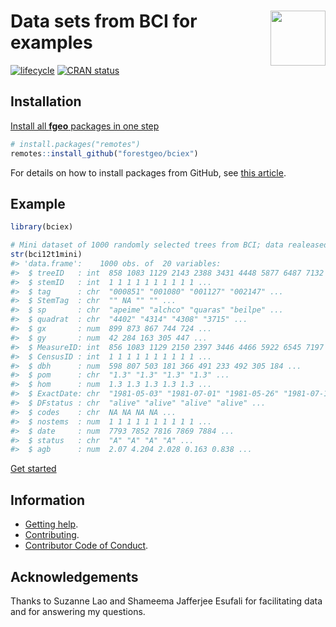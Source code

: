 
<!-- Don't edit README.md; instead, please edit README.Rmd -->

# <img src="https://i.imgur.com/vTLlhbp.png" align="right" height=88 /> Data sets from BCI for examples

[![lifecycle](https://img.shields.io/badge/lifecycle-experimental-orange.svg)](https://www.tidyverse.org/lifecycle/#experimental)
[![CRAN
status](http://www.r-pkg.org/badges/version/bciex)](https://cran.r-project.org/package=bciex)

## Installation

[Install all **fgeo** packages in one
step](https://forestgeo.github.io/fgeo/index.html#installation)

``` r
# install.packages("remotes")
remotes::install_github("forestgeo/bciex")
```

For details on how to install packages from GitHub, see [this
article](https://goo.gl/dQKEeg).

## Example

``` r
library(bciex)

# Mini dataset of 1000 randomly selected trees from BCI; data realeased in 2012
str(bci12t1mini)
#> 'data.frame':    1000 obs. of  20 variables:
#>  $ treeID   : int  858 1083 1129 2143 2388 3431 4448 5877 6487 7132 ...
#>  $ stemID   : int  1 1 1 1 1 1 1 1 1 1 ...
#>  $ tag      : chr  "000851" "001080" "001127" "002147" ...
#>  $ StemTag  : chr  "" NA "" "" ...
#>  $ sp       : chr  "apeime" "alchco" "quaras" "beilpe" ...
#>  $ quadrat  : chr  "4402" "4314" "4308" "3715" ...
#>  $ gx       : num  899 873 867 744 724 ...
#>  $ gy       : num  42 284 163 305 447 ...
#>  $ MeasureID: int  856 1083 1129 2150 2397 3446 4466 5922 6545 7197 ...
#>  $ CensusID : int  1 1 1 1 1 1 1 1 1 1 ...
#>  $ dbh      : num  598 807 503 181 366 491 233 492 305 184 ...
#>  $ pom      : chr  "1.3" "1.3" "1.3" "1.3" ...
#>  $ hom      : num  1.3 1.3 1.3 1.3 1.3 ...
#>  $ ExactDate: chr  "1981-05-03" "1981-07-01" "1981-05-26" "1981-07-18" ...
#>  $ DFstatus : chr  "alive" "alive" "alive" "alive" ...
#>  $ codes    : chr  NA NA NA NA ...
#>  $ nostems  : num  1 1 1 1 1 1 1 1 1 1 ...
#>  $ date     : num  7793 7852 7816 7869 7884 ...
#>  $ status   : chr  "A" "A" "A" "A" ...
#>  $ agb      : num  2.07 4.204 2.028 0.163 0.838 ...
```

[Get started](https://forestgeo.github.io/fgeo/articles/fgeo.html)

## Information

  - [Getting help](SUPPORT.md).
  - [Contributing](CONTRIBUTING.md).
  - [Contributor Code of Conduct](CODE_OF_CONDUCT.md).

## Acknowledgements

Thanks to Suzanne Lao and Shameema Jafferjee Esufali for facilitating
data and for answering my questions.
